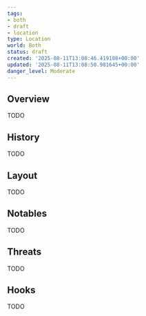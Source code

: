 ```yaml
---
tags:
- both
- draft
- location
type: Location
world: Both
status: draft
created: '2025-08-11T13:08:46.419108+00:00'
updated: '2025-08-11T13:08:50.981645+00:00'
danger_level: Moderate
---
```



## Overview

TODO
## History

TODO
## Layout

TODO
## Notables

TODO
## Threats

TODO
## Hooks

TODO
